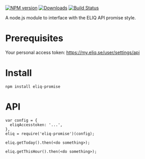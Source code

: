 [![NPM version][npm-image]][npm-url] [![Downloads][downloads-image]][npm-url] [![Build Status][travis-image]][travis-url]

A node.js module to interface with the ELIQ API promise style.


# Prerequisites
Your personal access token: https://my.eliq.se/user/settings/api

# Install
``npm install eliq-promise``

# API
```
var config = {
  eliqAccesstoken: '...',
},
eliq = require('eliq-promise')(config);

eliq.getToday().then(<do something>);

eliq.getThisHour().then(<do something>);
```

[npm-url]: https://npmjs.org/package/eliq-promise
[downloads-image]: http://img.shields.io/npm/dm/eliq-promise.svg
[npm-image]: http://img.shields.io/npm/v/eliq-promise.svg
[travis-url]: https://travis-ci.org/ashpool/eliq-promise
[travis-image]: http://img.shields.io/travis/ashpool/eliq-promise.svg
